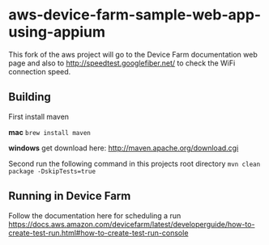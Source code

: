 # aws-device-farm-sample-web-app-using-appium
 This fork of the aws project will go to the Device Farm documentation web page and also to http://speedtest.googlefiber.net/ to check the WiFi connection speed. 

## Building

 First install maven 

 **mac**
 `brew install maven`

 **windows**
 get download here: 
 http://maven.apache.org/download.cgi

Second run the following command in this projects root directory
`mvn clean package -DskipTests=true`

## Running in Device Farm

 Follow the documentation here for scheduling a run
 https://docs.aws.amazon.com/devicefarm/latest/developerguide/how-to-create-test-run.html#how-to-create-test-run-console

 

